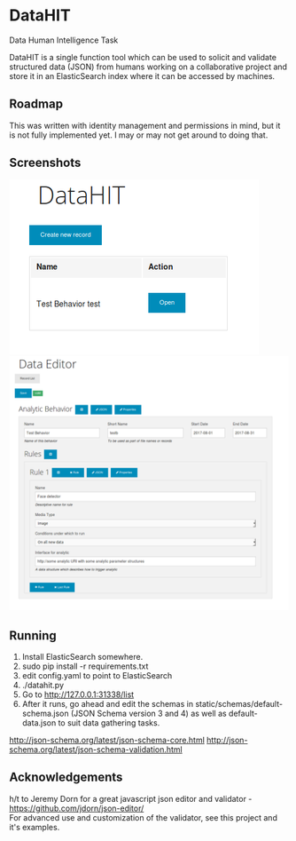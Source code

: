 # DataHIT
Data Human Intelligence Task

DataHIT is a single function tool which can be used to solicit and validate structured data (JSON) from humans working on a collaborative project and store it in an ElasticSearch index where it can be accessed by machines.

## Roadmap
This was written with identity management and permissions in mind, but it is not fully implemented yet. I may or may not get around to doing that.

## Screenshots

![list](doc/images/datahitlist.png)
![editor](doc/images/datahiteditor.png)

## Running
1. Install ElasticSearch somewhere.
2. sudo pip install -r requirements.txt
3. edit config.yaml to point to ElasticSearch
4. ./datahit.py
5. Go to http://127.0.0.1:31338/list
6. After it runs, go ahead and edit the schemas in static/schemas/default-schema.json (JSON Schema version 3 and 4) as well as default-data.json to suit data gathering tasks.

http://json-schema.org/latest/json-schema-core.html
http://json-schema.org/latest/json-schema-validation.html

## Acknowledgements

h/t to Jeremy Dorn for a great javascript json editor and validator - https://github.com/jdorn/json-editor/  
For advanced use and customization of the validator, see this project and it's examples.
